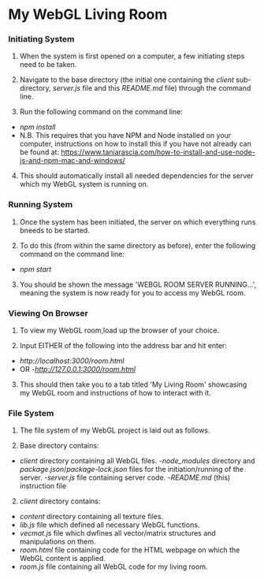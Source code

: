 # My WebGL Living Room

### Initiating System

1. When the system is first opened on a computer, a few initiating steps need to be taken.

2. Navigate to the base directory (the initial one containing the *client* sub-directory, *server.js* file and this *README.md* file) through the command line.

3. Run the following command on the command line:
- *npm install*
- N.B. This requires that you have NPM and Node installed on your computer, instructions on how to install this if you have not already can be found at: https://www.taniarascia.com/how-to-install-and-use-node-js-and-npm-mac-and-windows/

4. This should automatically install all needed dependencies for the server which my WebGL system is running on.

### Running System

1. Once the system has been initiated, the server on which everything runs bneeds to be started.

2. To do this (from within the same directory as before), enter the following command on the command line:
- *npm start*

3. You should be shown the message 'WEBGL ROOM SERVER RUNNING...', meaning the system is now ready for you to access my WebGL room.

### Viewing On Browser

1. To view my WebGL room,load up the browser of your choice.

2. Input EITHER of the following into the address bar and hit enter:
- *http://localhost:3000/room.html*
- OR
-*http://127.0.0.1:3000/room.html*

3. This should then take you to a tab titled 'My Living Room' showcasing my WebGL room and instructions of how to interact with it.

### File System

1. The file system of my WebGL project is laid out as follows.

2. Base directory contains:
- *client* directory containing all WebGL files.
-*node_modules* directory and *package.json*/*package-lock.json* files for the initiation/running of the server.
-*server.js* file containing server code.
-*README.md* (this) instruction file

2. *client* directory contains:
- *content* directory containing all texture files.
- *lib.js* file which defined all necessary WebGL functions.
- *vecmat.js* file which dwfines all vector/matrix structures and manipulations on them.
- *room.html* file containing code for the HTML webpage on which the WebGL content is applied.
- *room.js* file containing all WebGL code for my living room.

